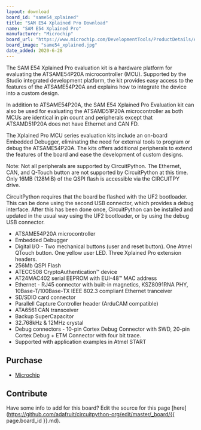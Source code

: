 ```yaml
---
layout: download
board_id: "same54_xplained"
title: "SAM E54 Xplained Pro Download"
name: "SAM E54 Xplained Pro"
manufacturer: "Microchip"
board_url: "https://www.microchip.com/DevelopmentTools/ProductDetails/ATSAME54-XPRO"
board_image: "same54_xplained.jpg"
date_added: 2020-6-28
---
```


The SAM E54 Xplained Pro evaluation kit is a hardware platform for evaluating the ATSAME54P20A microcontroller (MCU). Supported by the Studio integrated development platform, the kit provides easy access to the features of the ATSAME54P20A and explains how to integrate the device into a custom design.

In addition to ATSAME54P20A, the SAM E54 Xplained Pro Evaluation kit can also be used for evaluating the ATSAMD51P20A microcontroller as both MCUs are identical in pin count and peripherals except that ATSAMD51P20A does not have Ethernet and CAN FD.

The Xplained Pro MCU series evaluation kits include an on-board Embedded Debugger, eliminating the need for external tools to program or debug the ATSAME54P20A. The kits offers additional peripherals to extend the features of the board and ease the development of custom designs.

Note: Not all peripherals are supported by CircuitPython.  The Ethernet, CAN, and Q-Touch button are not supported by CircuitPython at this time.  Only 16MB (128MiB) of the QSPI flash is accessible via the CIRCUITPY drive.

CircuitPython requires that the board be flashed with the UF2 bootloader.  This can be done using the second USB connector, which provides a debug interface.  After this has been done once, CircuitPython can be installed and updated in the usual way using the UF2 bootloader, or by using the debug USB connector.

* ATSAME54P20A microcontroller
* Embedded Debugger
* Digital I/O - Two mechanical buttons (user and reset button). One Atmel QTouch button. One yellow user LED. Three Xplained Pro extension headers.
* 256Mb QSPI Flash
* ATECC508 CryptoAuthentication™ device
* AT24MAC402 serial EEPROM with EUI-48™ MAC address
* Ethernet - RJ45 connector with built-in magnetics, KSZ8091RNA PHY, 10Base-T/100Base-TX IEEE 802.3 compliant Ethernet tranceiver
* SD/SDIO card connector
* Parallell Capture Controller header (ArduCAM compatible)
* ATA6561 CAN transceiver
* Backup SuperCapacitor
* 32.768kHz & 12MHz crystal
* Debug connectors - 10-pin Cortex Debug Connector with SWD, 20-pin Cortex Debug + ETM Connector with four bit trace.
* Supported with application examples in Atmel START

## Purchase

* [Microchip](https://www.microchipdirect.com/product/search/all/ATSAME54-XPRO)

## Contribute

Have some info to add for this board? Edit the source for this page [here](https://github.com/adafruit/circuitpython-org/edit/master/_board/{{ page.board_id }}.md).
